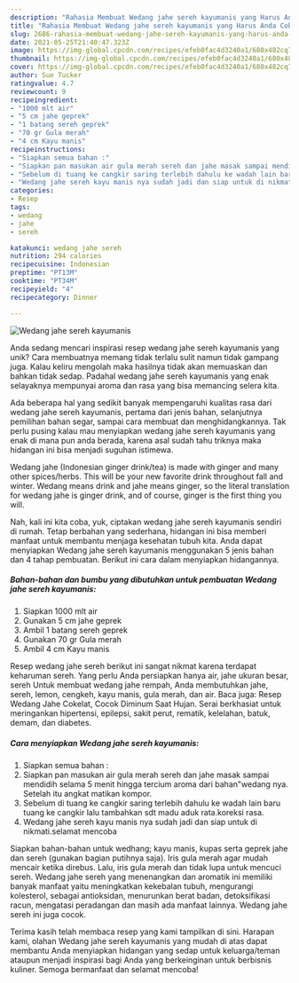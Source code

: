 ```yaml
---
description: "Rahasia Membuat Wedang jahe sereh kayumanis yang Harus Anda Coba"
title: "Rahasia Membuat Wedang jahe sereh kayumanis yang Harus Anda Coba"
slug: 2686-rahasia-membuat-wedang-jahe-sereh-kayumanis-yang-harus-anda-coba
date: 2021-05-25T21:40:47.323Z
image: https://img-global.cpcdn.com/recipes/efeb0fac4d3240a1/680x482cq70/wedang-jahe-sereh-kayumanis-foto-resep-utama.jpg
thumbnail: https://img-global.cpcdn.com/recipes/efeb0fac4d3240a1/680x482cq70/wedang-jahe-sereh-kayumanis-foto-resep-utama.jpg
cover: https://img-global.cpcdn.com/recipes/efeb0fac4d3240a1/680x482cq70/wedang-jahe-sereh-kayumanis-foto-resep-utama.jpg
author: Sue Tucker
ratingvalue: 4.7
reviewcount: 9
recipeingredient:
- "1000 mlt air"
- "5 cm jahe geprek"
- "1 batang sereh geprek"
- "70 gr Gula merah"
- "4 cm Kayu manis"
recipeinstructions:
- "Siapkan semua bahan :"
- "Siapkan pan masukan air gula merah sereh dan jahe masak sampai mendidih selama 5 menit hingga tercium aroma dari bahan&#34;wedang nya. Setelah itu angkat matikan kompor."
- "Sebelum di tuang ke cangkir saring terlebih dahulu ke wadah lain baru tuang ke cangkir lalu tambahkan sdt madu aduk rata.koreksi rasa."
- "Wedang jahe sereh kayu manis nya sudah jadi dan siap untuk di nikmati.selamat mencoba"
categories:
- Resep
tags:
- wedang
- jahe
- sereh

katakunci: wedang jahe sereh 
nutrition: 294 calories
recipecuisine: Indonesian
preptime: "PT13M"
cooktime: "PT34M"
recipeyield: "4"
recipecategory: Dinner

---
```



![Wedang jahe sereh kayumanis](https://img-global.cpcdn.com/recipes/efeb0fac4d3240a1/680x482cq70/wedang-jahe-sereh-kayumanis-foto-resep-utama.jpg)

Anda sedang mencari inspirasi resep wedang jahe sereh kayumanis yang unik? Cara membuatnya memang tidak terlalu sulit namun tidak gampang juga. Kalau keliru mengolah maka hasilnya tidak akan memuaskan dan bahkan tidak sedap. Padahal wedang jahe sereh kayumanis yang enak selayaknya mempunyai aroma dan rasa yang bisa memancing selera kita.

Ada beberapa hal yang sedikit banyak mempengaruhi kualitas rasa dari wedang jahe sereh kayumanis, pertama dari jenis bahan, selanjutnya pemilihan bahan segar, sampai cara membuat dan menghidangkannya. Tak perlu pusing kalau mau menyiapkan wedang jahe sereh kayumanis yang enak di mana pun anda berada, karena asal sudah tahu triknya maka hidangan ini bisa menjadi suguhan istimewa.

Wedang jahe (Indonesian ginger drink/tea) is made with ginger and many other spices/herbs. This will be your new favorite drink throughout fall and winter. Wedang means drink and jahe means ginger, so the literal translation for wedang jahe is ginger drink, and of course, ginger is the first thing you will.


Nah, kali ini kita coba, yuk, ciptakan wedang jahe sereh kayumanis sendiri di rumah. Tetap berbahan yang sederhana, hidangan ini bisa memberi manfaat untuk membantu menjaga kesehatan tubuh kita. Anda dapat menyiapkan Wedang jahe sereh kayumanis menggunakan 5 jenis bahan dan 4 tahap pembuatan. Berikut ini cara dalam menyiapkan hidangannya.

<!--inarticleads1-->

##### Bahan-bahan dan bumbu yang dibutuhkan untuk pembuatan Wedang jahe sereh kayumanis:

1. Siapkan 1000 mlt air
1. Gunakan 5 cm jahe geprek
1. Ambil 1 batang sereh geprek
1. Gunakan 70 gr Gula merah
1. Ambil 4 cm Kayu manis


Resep wedang jahe sereh berikut ini sangat nikmat karena terdapat keharuman sereh. Yang perlu Anda persiapkan hanya air, jahe ukuran besar, sereh Untuk membuat wedang jahe rempah, Anda membutuhkan jahe, sereh, lemon, cengkeh, kayu manis, gula merah, dan air. Baca juga: Resep Wedang Jahe Cokelat, Cocok Diminum Saat Hujan. Serai berkhasiat untuk meringankan hipertensi, epilepsi, sakit perut, rematik, kelelahan, batuk, demam, dan diabetes. 

<!--inarticleads2-->

##### Cara menyiapkan Wedang jahe sereh kayumanis:

1. Siapkan semua bahan :
1. Siapkan pan masukan air gula merah sereh dan jahe masak sampai mendidih selama 5 menit hingga tercium aroma dari bahan&#34;wedang nya. Setelah itu angkat matikan kompor.
1. Sebelum di tuang ke cangkir saring terlebih dahulu ke wadah lain baru tuang ke cangkir lalu tambahkan sdt madu aduk rata.koreksi rasa.
1. Wedang jahe sereh kayu manis nya sudah jadi dan siap untuk di nikmati.selamat mencoba


Siapkan bahan-bahan untuk wedhang; kayu manis, kupas serta geprek jahe dan sereh (gunakan bagian putihnya saja). Iris gula merah agar mudah mencair ketika direbus. Lalu, iris gula merah dan tidak lupa untuk mencuci sereh. Wedang jahe sereh yang menenangkan dan aromatik ini memiliki banyak manfaat yaitu meningkatkan kekebalan tubuh, mengurangi kolesterol, sebagai antioksidan, menurunkan berat badan, detoksifikasi racun, mengatasi peradangan dan masih ada manfaat lainnya. Wedang jahe sereh ini juga cocok. 

Terima kasih telah membaca resep yang kami tampilkan di sini. Harapan kami, olahan Wedang jahe sereh kayumanis yang mudah di atas dapat membantu Anda menyiapkan hidangan yang sedap untuk keluarga/teman ataupun menjadi inspirasi bagi Anda yang berkeinginan untuk berbisnis kuliner. Semoga bermanfaat dan selamat mencoba!
